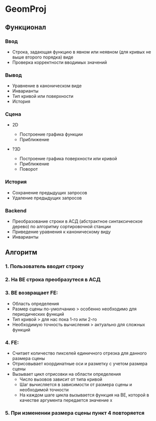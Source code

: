 # GeomProj

## Функционал

### Ввод

+ Строка, задающая функцию в явном или неявном (для кривых не выше второго порядка) виде
+ Проверка корректности вводимых значений 

### Вывод

+ Уравнение в каноническом виде
+ Инварианты
+ Тип кривой или поверхности
+ История

### Сцена

+ 2D
  + Построение графика функции
  + Приближение

+ ?3D
  + Построение графика поверхности или кривой
  + Приближение 
  + Поворот 
  
### История

+ Сохранение предыдущих запросов
+ Удаление предыдущих запросов

### Backend

+ Преобразование строки в АСД (абстрактное синтаксическое дерево) по алгоритму сортировочной станции
+ Приведение уравнения к каноническому виду
+ Инварианты


## Алгоритм

### 1. Пользователь вводит строку

### 2. На BE строка преобразутеся в АСД

### 3. BE возвращает FE:

  + Область определения
  + Размер сцены по-умолчанию > особенно необходимо для периодических функций
  + Тип кривой > для нас пока 1-го или 2-го 
  + Необходимую точность вычисления > актуально для сложных функций
  
### 4. FE:

  + Считает количество пикселей единичного отрезка для данного размера сцены
  + Отрисовывает координатные оси и разметку с учетом размера сцены
  + Вызывает цикл отрисовки на области определения 
    + Число вызовов зависит от типа кривой
    + Шаг вычисляется в зависимости от размера сцены и необходимой точности
    + На каждом шаге цикла вызывается функция на BE, которой в качестве аргумента передается значение x
  
### 5. При изменении размера сцены пункт 4 повторяется

##
